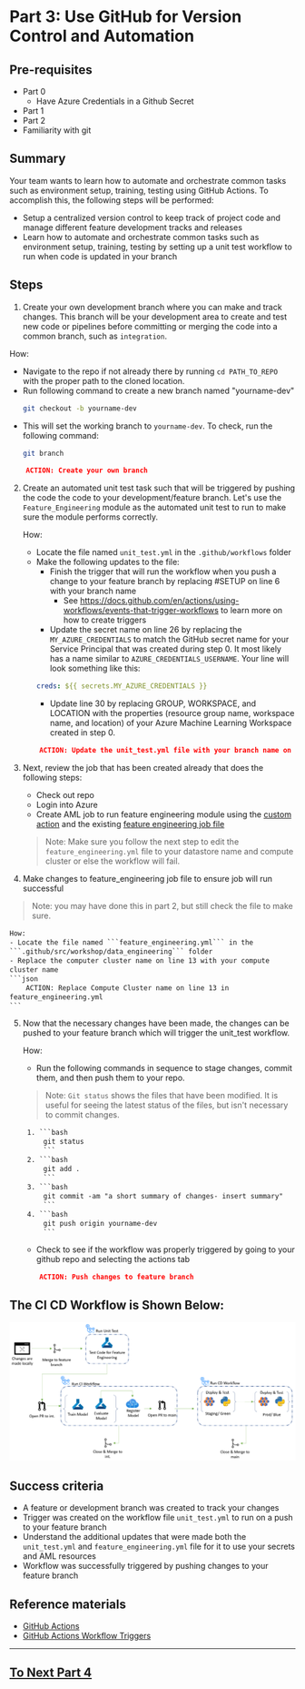 
# Part 3: Use GitHub for Version Control and Automation

## Pre-requisites
- Part 0
    - Have Azure Credentials in a Github Secret 
- Part 1
- Part 2
- Familiarity with git

## Summary
Your team wants to learn how to automate and orchestrate common tasks such as environment setup, training, testing using GitHub Actions. To accomplish this, the following steps will be performed:
- Setup a centralized version control to keep track of project code and manage different feature development tracks and releases
- Learn how to automate and orchestrate common tasks such as environment setup, training, testing by setting up a unit test workflow to run when code is updated in your branch

## Steps
1. Create your own development branch where you can make and track changes. This branch will be your development area to create and test new code or pipelines before committing or merging the code into a common branch, such as ```integration```.

How: 
- Navigate to the repo if not already there by running ```cd PATH_TO_REPO``` with the proper path to the cloned location.
- Run following command to create a new branch named "yourname-dev"
    ```bash
    git checkout -b yourname-dev
    ```
- This will set the working branch to ```yourname-dev```. To check, run the following command:
    ```bash
    git branch
    ```
```json
    ACTION: Create your own branch
```

2. Create an automated unit test task such that will be triggered by pushing the code the code to your development/feature branch. Let's use the ```Feature_Engineering``` module as the automated unit test to run to make sure the module performs correctly. 

    How:
    - Locate the file named ```unit_test.yml``` in the ```.github/workflows``` folder
    - Make the following updates to the file:
        - Finish the trigger that will run the workflow when you push a change to your feature branch by replacing #SETUP on line 6 with your branch name
            - See https://docs.github.com/en/actions/using-workflows/events-that-trigger-workflows to learn more on how to create triggers
        - Update the secret name on line 26 by replacing the ```MY_AZURE_CREDENTIALS``` to match the GitHub secret name for your Service Principal that was created during step 0. It most likely has a name similar to ```AZURE_CREDENTIALS_USERNAME```. Your line will look something like this:
        ```yaml
        creds: ${{ secrets.MY_AZURE_CREDENTIALS }}
        ```
        - Update line 30 by replacing GROUP, WORKSPACE, and LOCATION with the properties (resource group name, workspace name, and location) of your Azure Machine Learning Workspace created in step 0.
    ```json
        ACTION: Update the unit_test.yml file with your branch name on line 6, your secret name on line 26, and your Azure resources on line 30.
    ```

3. Next, review the job that has been created already that does the following steps:
    - Check out repo
    - Login into Azure
    - Create AML job to run feature engineering module using the [custom action](../../../.github/actions/aml-job-create/action.yaml) and the existing [feature engineering job file](../core/data_engineering/feature_engineering.yml)
    > Note: Make sure you follow the next step to edit the ```feature_engineering.yml``` file to your datastore name and compute cluster or else the workflow will fail.

4. Make changes to feature_engineering job file to ensure job will run successful
> Note: you may have done this in part 2, but still check the file to make sure.

    How:
    - Locate the file named ```feature_engineering.yml``` in the ```.github/src/workshop/data_engineering``` folder
    - Replace the computer cluster name on line 13 with your compute cluster name
    ```json
        ACTION: Replace Compute Cluster name on line 13 in feature_engineering.yml
    ```

5. Now that the necessary changes have been made, the changes can be pushed to your feature branch which will trigger the unit_test workflow.

    How:
    - Run the following commands in sequence to stage changes, commit them, and then push them to your repo. 
    > Note: ```Git status``` shows the files that have been modified. It is useful for seeing the latest status of the files, but isn't necessary to commit changes.

        1. ```bash 
            git status
            ```
        2. ```bash 
            git add .
            ```
        3. ```bash
            git commit -am "a short summary of changes- insert summary"
            ```
        4. ```bash
            git push origin yourname-dev
            ```

    - Check to see if the workflow was properly triggered by going to your github repo and selecting the actions tab
    ```json
        ACTION: Push changes to feature branch
    ```

## The CI CD Workflow is Shown Below:
![pipeline](images/part3cicd.png)

## Success criteria
- A feature or development branch was created to track your changes
- Trigger was created on the workflow file ```unit_test.yml``` to run on a push to your feature branch
- Understand the additional updates that were made both the ```unit_test.yml``` and ```feature_engineering.yml``` file for it to use your secrets and AML resources
- Workflow was successfully triggered by pushing changes to your feature branch

## Reference materials
- [GitHub Actions](https://github.com/features/actions)
- [GitHub Actions Workflow Triggers](https://docs.github.com/en/actions/using-workflows/events-that-trigger-workflows)

---

## [To Next Part 4](part_4.md)
